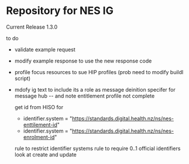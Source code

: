 # Repository for NES IG

Current Release
1.3.0


to do 
- validate example request
- modify example response to use the new response code
- profile focus resources to sue HIP profiles (prob need to modify buildl script)
- mdofy ig text to include its a role as message deinition specifer for message hub
-- and note entitlement profile not complete
  
  
  get id from HISO for 
  * identifier.system = "https://standards.digital.health.nz/ns/nes-enttilement-id"
  * identifier.system = "https://standards.digital.health.nz/ns/nes-enrolment-id"
  
  
  
  rule to restrict identifier systems
  rule to require 0..1 official identifiers
 look  at create and update